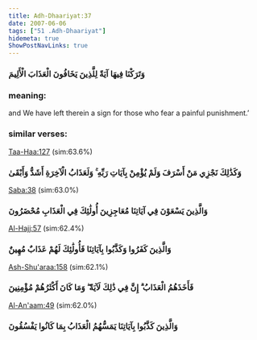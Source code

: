 ```yaml
---
title: Adh-Dhaariyat:37
date: 2007-06-06
tags: ["51 .Adh-Dhaariyat"]
hidemeta: true 
ShowPostNavLinks: true 
---
```

### وَتَرَكْنَا فِيهَا آيَةً لِلَّذِينَ يَخَافُونَ الْعَذَابَ الْأَلِيمَ
### meaning: 
and We have left therein a sign for those who fear a painful punishment.’
### similar verses: 

[Taa-Haa:127](/20/127) (sim:63.6%)

### وَكَذَٰلِكَ نَجْزِي مَنْ أَسْرَفَ وَلَمْ يُؤْمِنْ بِآيَاتِ رَبِّهِ ۚ وَلَعَذَابُ الْآخِرَةِ أَشَدُّ وَأَبْقَىٰ

[Saba:38](/34/38) (sim:63.0%)

### وَالَّذِينَ يَسْعَوْنَ فِي آيَاتِنَا مُعَاجِزِينَ أُولَٰئِكَ فِي الْعَذَابِ مُحْضَرُونَ

[Al-Hajj:57](/22/57) (sim:62.4%)

### وَالَّذِينَ كَفَرُوا وَكَذَّبُوا بِآيَاتِنَا فَأُولَٰئِكَ لَهُمْ عَذَابٌ مُهِينٌ

[Ash-Shu'araa:158](/26/158) (sim:62.1%)

### فَأَخَذَهُمُ الْعَذَابُ ۗ إِنَّ فِي ذَٰلِكَ لَآيَةً ۖ وَمَا كَانَ أَكْثَرُهُمْ مُؤْمِنِينَ

[Al-An'aam:49](/6/49) (sim:62.0%)

### وَالَّذِينَ كَذَّبُوا بِآيَاتِنَا يَمَسُّهُمُ الْعَذَابُ بِمَا كَانُوا يَفْسُقُونَ
